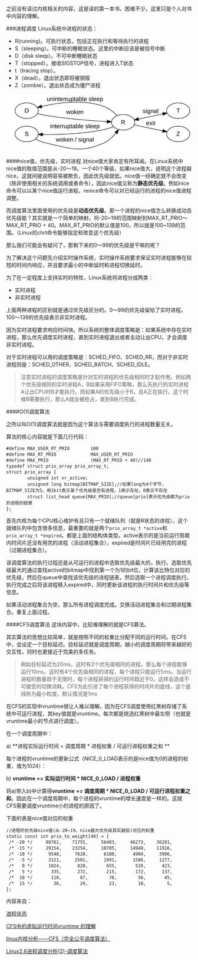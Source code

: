 之前没有读过内核相关的内容，这是读的第一本书，困难不少。这里只是个人对书中内容的理解。



###进程调度
Linux系统中进程的状态：
+ R(running)。可执行状态，包括正在执行和等待执行的进程
+ S（sleeping）。可中断的睡眠状态。这里的中断应该是被信号中断
+ D（disk sleep）。不可中断睡眠状态
+ T（stopped）。接收SIGSTOP信号，进程进入T状态
+ t（tracing stop）。
+ X（dead）。退出状态即将被销毁
+ Z（zombie）。退出状态成为僵尸进程

![](img/status_transform.svg)

####nice值，优先级，实时进程
对nice值大家肯定有所耳闻。在Linux系统中nice值的取值范围是从-20～19。一个40个等级，如果nice值大，说明这个进程越nice，这就间接说明容易被欺负，因此优先级就低。nice值一经确定就不会改变（除非使用相关的系统调用或者命令），因此nice值又称为**静态优先级**。例如nice命令可以以某个nice值运行进程，renice命令可以对已经运行的进程的nice值进程调整。

而调度算法里面使用的优先级是**动态优先级**。那一个进程的nice值怎么转换成动态优先级能？其实就是一个简单的映射。将-20~19的范围映射到MAX_RT_PRIO～MAX_RT_PRIO + 40。MAX_RT_PRIO的默认值是100。所以就是100~139的范围。（Linux的chrt命令能够指定和改变这个优先级）

那么我们可能会有疑问了，那剩下来的0～99的优先级是干嘛的呢？

为了解决这个问题先介绍实时操作系统，实时操作系统要求保证实时进程能够在较短的时间内响应，并且要求最小的中断延时和进程切换延时。

为了在一定程度上支持实时的特性，Linux系统将进程分成两类：

+ 实时进程
+ 非实时进程

上面两种进程的区别就是通过优先级区分的。0～99的优先级留给了实时进程。100～139的优先级表示非实时进程。

因为实时进程要求响应时间快。所以系统的整体调度策略是：如果系统中存在实时进程，那么优先调度实时进程，直到实时进程退出或者主动让出CPU，才会调度非实时进程。

对于实时进程可以用的调度策略是：SCHED_FIFO、SCHED_RR，而对于非实时进程则是：SCHED_OTHER、SCHED_BATCH、SCHED_IDLE。

>注意实时进程的调度策略是针对实时进程的优先级相同时才起作用。例如两个优先级相同的实时进程A，B如果采用FIFO策略，那么先执行的实时进程A让出CPU时B才能执行。而如果A的优先级小于B，且A正在执行。这个时候B需要执行，那么A就会被抢占，直到B执行完成。


####O(1)调度算法

之所以叫O(1)调度算法就是因为这个算法与需要调度执行的进程数量无关。

算法的核心内容就是下面几行代码：

```
#define MAX_USER_RT_PRIO        100
#define MAX_RT_PRIO             MAX_USER_RT_PRIO
#define MAX_PRIO                (MAX_RT_PRIO + 40)//140
typedef struct prio_array prio_array_t;
struct prio_array {
        unsigned int nr_active;
        unsigned long bitmap[BITMAP_SIZE];//如果long为4个字节，BITMAP_SIZE为5。用1bit表示某个优先级是否有进程，1表示存在，0表示不存在
        struct list_head queue[MAX_PRIO];//queue[prio]表示优先级都为prio的进程的链表
};
```

首先内核为每个CPU核心维护有且只有一个就绪队列（就是R状态的进程）。这个就绪队列中包含很多信息，最重要的就是两个`prio_array_t *active`和`prio_array_t *expired`。都是上面的结构体类型。active表示的是当前运行周期内时间片还没有用完的进程（活动进程集合），expired是时间片已经用完的进程（过期进程集合）。

该调度算法的执行过程还是从可运行的进程中选取优先级最大的，执行。选取优先级最大的通过查找active的bitmap中找到第一个为1的bit位，计算该比特位对应的优先级，然后在queue中查找该优先级的进程链表，然后选取一个进程调度执行。执行完成之后将该进程移入expired中，同时更新该进程的执行时间片和优先级等信息。

如果活动进程集合为空，那么所有进程调度完成。交换活动进程集合和过期进程集合。重复上面过程。


####CFS调度算法
这块内容中，比较难理解的就是CFS算法。

其实算法的思想比较简单，就是按照不同的权重比分配不同的运行时间。在CFS中，会设定一个目标延迟。目标延迟就是调度周期，越小的调度周期将带来越好的交互性，同时也更接近于完美的多任务。

>例如目标延迟为20ms，这时有2个优先级相同的进程。那么每个进程能够运行10ms。这时有4个优先级相同的进程，每个进程只能运行5ms。当运行进程的数量趋于无限时，每个进程获得的运行时间趋近于0。这样会造成不可接受的切换消耗。CFS为此引进了每个进程获得的时间片的底线，这个底线称为最小粒度。默认情况是1ms


在CFS的实现中vruntime很让人难以理解。因为在CFS调度使用红黑树存储了系统中可运行进程，其key值就是vruntime。每次都是挑选红黑树中最左侧（也就是vruntime最小的节点进行调度）。

在一个调度周期中：

a) **进程实际运行时间 = 调度周期 * 进程权重 / 可运行进程权重之和 **

每个进程的vruntime的更新公式（NICE_0_LOAD表示的是nice值为0的进程的权重，值为1024）：

b) **vruntime += 实际运行时间 * NICE_0_LOAD / 进程权重**

将a)带入b)中计算得**vruntime += 调度周期 * NICE_0_LOAD / 可运行进程权重之和**。因此在一个调度周期中，每个进程的vruntime的增长速度是一样的。这就CFS需要调度vruntime小的进程的原因了。

下面的表是nice值对应的权重

```
//进程的优先级nice值(从-20~19，nice越大优先级其实越低)对应的权重
static const int prio_to_weight[40] = {
 /* -20 */     88761,    71755,     56483,     46273,    36291,
 /* -15 */     29154,    23254,     18705,     14949,    11916,
 /* -10 */      9548,     7620,      6100,      4904,     3906,
 /*  -5 */      3121,     2501,      1991,      1586,     1277,
 /*   0 */      1024,      820,       655,       526,      423,
 /*   5 */       335,      272,       215,       172,      137,
 /*  10 */       110,       87,        70,        56,       45,
 /*  15 */        36,       29,        23,        18,        5,
};
```

内容来自：

[进程状态](https://github.com/tobegit3hub/understand_linux_process/blob/master/process_basic/status.md)

[CFS中的虚拟运行时间vruntime 的理解](https://blog.csdn.net/yuzaipiaofei/article/details/78080054)

[linux内核分析——CFS（完全公平调度算法）](http://blog.51cto.com/muyunzhe/1651853)

[Linux2.6进程调度分析(2)-调度算法](http://edsionte.com/techblog/archives/2851)